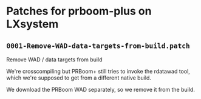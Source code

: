 # Patches for prboom-plus on LXsystem

## `0001-Remove-WAD-data-targets-from-build.patch`

Remove WAD / data targets from build

We're crosscompiling but PRBoom+ still tries to invoke the rdatawad
tool, which we're supposed to get from a different native build.

We download the PRBoom WAD separately, so we remove it from the build.


